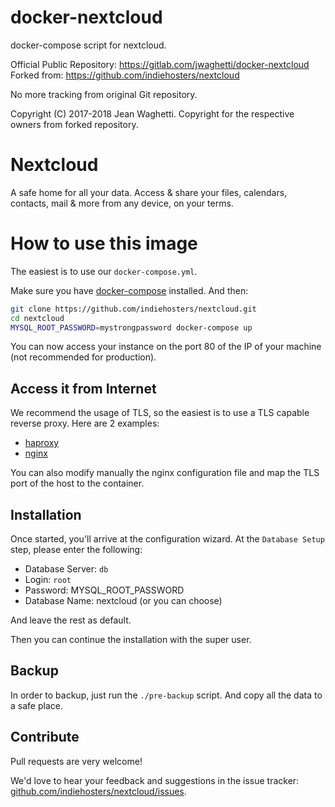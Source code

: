 
# docker-nextcloud

docker-compose script for nextcloud.

Official Public Repository: https://gitlab.com/jwaghetti/docker-nextcloud
Forked from: https://github.com/indiehosters/nextcloud

No more tracking from original Git repository.

Copyright (C) 2017-2018 Jean Waghetti.
Copyright for the respective owners from forked repository. 

# Nextcloud

A safe home for all your data. Access & share your files, calendars, contacts, mail & more from any device, on your terms.

# How to use this image

The easiest is to use our `docker-compose.yml`.

Make sure you have [docker-compose](http://docs.docker.com/compose/install/) installed. And then:

```bash
git clone https://github.com/indiehosters/nextcloud.git
cd nextcloud
MYSQL_ROOT_PASSWORD=mystrongpassword docker-compose up
```

You can now access your instance on the port 80 of the IP of your machine (not recommended for production).

## Access it from Internet

We recommend the usage of TLS, so the easiest is to use a TLS capable reverse proxy.
Here are 2 examples:

 - [haproxy](https://github.com/indiehosters/haproxy)
 - [nginx](https://github.com/indiehosters/nginx)

You can also modify manually the nginx configuration file and map the TLS port of the host to the container.

## Installation

Once started, you'll arrive at the configuration wizard.
At the `Database Setup` step, please enter the following:

  -  Database Server: `db`
  -  Login: `root`
  -  Password: MYSQL_ROOT_PASSWORD
  -  Database Name: nextcloud (or you can choose)
 
And leave the rest as default.

Then you can continue the installation with the super user.

## Backup

In order to backup, just run the `./pre-backup` script. And copy all the data to a safe place.

## Contribute

Pull requests are very welcome!

We'd love to hear your feedback and suggestions in the issue tracker: [github.com/indiehosters/nextcloud/issues](https://github.com/indiehosters/nextcloud/issues).
